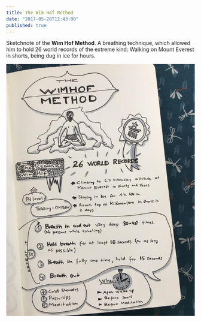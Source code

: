 ```yaml
---
title: The Wim Hof Method
date: "2017-05-28T12:43:00"
published: true
---
```


<div>

Sketchnote of the **Wim Hof Method**. A breathing technique, which allowed him to hold 26 world records of the extreme kind: Walking on Mount Everest in shorts, being dug in ice for hours.

</div>

![The Wim Hof Method](1.jpg)
